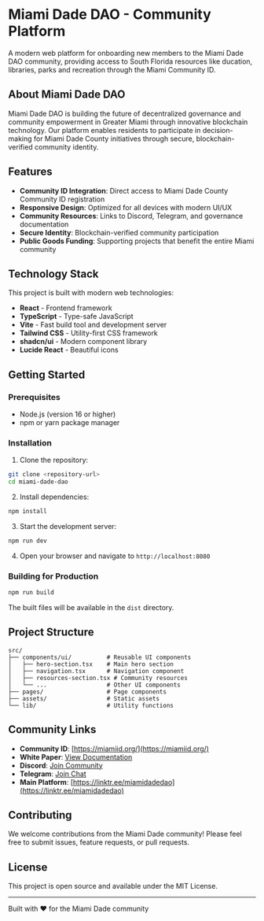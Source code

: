 # Miami Dade DAO - Community Platform

A modern web platform for onboarding new members to the Miami Dade DAO community, providing access to South Florida resources like ducation, libraries, parks and recreation through the Miami Community ID.

## About Miami Dade DAO

Miami Dade DAO is building the future of decentralized governance and community empowerment in Greater Miami through innovative blockchain technology. Our platform enables residents to participate in decision-making for Miami Dade County initiatives through secure, blockchain-verified community identity.

## Features

- **Community ID Integration**: Direct access to Miami Dade County Community ID registration
- **Responsive Design**: Optimized for all devices with modern UI/UX
- **Community Resources**: Links to Discord, Telegram, and governance documentation
- **Secure Identity**: Blockchain-verified community participation
- **Public Goods Funding**: Supporting projects that benefit the entire Miami community

## Technology Stack

This project is built with modern web technologies:

- **React** - Frontend framework
- **TypeScript** - Type-safe JavaScript
- **Vite** - Fast build tool and development server
- **Tailwind CSS** - Utility-first CSS framework
- **shadcn/ui** - Modern component library
- **Lucide React** - Beautiful icons

## Getting Started

### Prerequisites

- Node.js (version 16 or higher)
- npm or yarn package manager

### Installation

1. Clone the repository:
```bash
git clone <repository-url>
cd miami-dade-dao
```

2. Install dependencies:
```bash
npm install
```

3. Start the development server:
```bash
npm run dev
```

4. Open your browser and navigate to `http://localhost:8080`

### Building for Production

```bash
npm run build
```

The built files will be available in the `dist` directory.

## Project Structure

```
src/
├── components/ui/          # Reusable UI components
│   ├── hero-section.tsx    # Main hero section
│   ├── navigation.tsx      # Navigation component
│   ├── resources-section.tsx # Community resources
│   └── ...                 # Other UI components
├── pages/                  # Page components
├── assets/                 # Static assets
└── lib/                    # Utility functions
```

## Community Links

- **Community ID**: [https://miamiid.org/](https://miamiid.org/)
- **White Paper**: [View Documentation](https://docsend.com/view/xm54cyautx7t7xr7)
- **Discord**: [Join Community](https://discord.gg/Pv48nzFa)
- **Telegram**: [Join Chat](https://t.me/miamidadedao1)
- **Main Platform**: [https://linktr.ee/miamidadedao](https://linktr.ee/miamidadedao)

## Contributing

We welcome contributions from the Miami Dade community! Please feel free to submit issues, feature requests, or pull requests.

## License

This project is open source and available under the MIT License.

---

Built with ❤️ for the Miami Dade community
